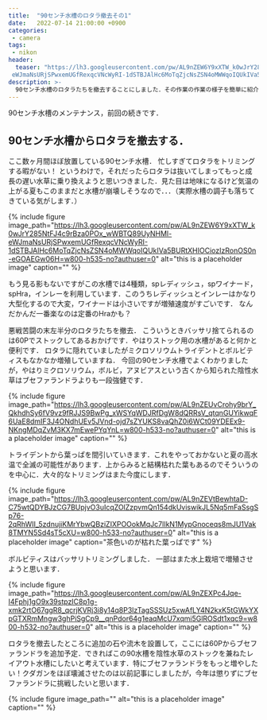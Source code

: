 ```yaml
---
title:  "90センチ水槽のロタラ撤去その1"
date:   2022-07-14 21:00:00 +0900
categories: 
 - camera
tags:
 - nikon
header:
  teaser: "https://lh3.googleusercontent.com/pw/AL9nZEW6Y9xXTW_k0wJrY285NtFJ4c9rBza0POx_wWBTQ89UyNHMl-\
 eWJmaNsURjSPwxemUGfRexqcVNcWyRI-1dSTBJAlHc6MoTqZjcNsZSN4oMWWqoIQUkIVa5BURtXHIOCiozIzRonOS0n-eGOAEGw06H=w800-h535-no?authuser=0"
description: >-
  90センチ水槽のロタラたちを撤去することにしました．その作業の作業の様子を簡単に紹介します．
---
```


90センチ水槽のメンテナンス，前回の続きです．

## 90センチ水槽からロタラを撤去する．

ここ数ヶ月間ほぼ放置している90センチ水槽． 忙しすぎてロタラをトリミングする暇がない！ というわけで，それだったらロタラは抜いてしまってもっと成長の遅い水草に乗り換えようと思いつきました．見た目は地味になるけど気温の上がる夏もこのままだと水槽が崩壊しそうなので．．．（実際水槽の調子も落ちてきている気がします．）

{% include figure image_path="https://lh3.googleusercontent.com/pw/AL9nZEW6Y9xXTW_k0wJrY285NtFJ4c9rBza0POx_wWBTQ89UyNHMl-eWJmaNsURjSPwxemUGfRexqcVNcWyRI-1dSTBJAlHc6MoTqZjcNsZSN4oMWWqoIQUkIVa5BURtXHIOCiozIzRonOS0n-eGOAEGw06H=w800-h535-no?authuser=0" alt="this is a placeholder image" caption="" %}


もう見る影もないですがこの水槽では4種類，spレディッシュ，spワイナード，spHra，インレーを利用しています．このうちレディッシュとインレーはかなり大型化するので大変，ワイナードは小さいですが増殖速度がすごいです． なんだかんだ一番楽なのは定番のHraかも？


悪戦苦闘の末左半分のロタラたちを撤去． こういうときバッサリ捨てられるのは60Pでストックしてあるおかげです．やはりストック用の水槽があると何かと便利です． ロタラに隠れていましたがミクロソリウムトライデントとボルビティスもなかなか増殖していますね． 今回の90センチ水槽でよくわかりましたが，やはりミクロソリウム，ボルビ，アヌビアスという古くから知られた陰性水草はブセファランドラよりも一段強健です． 

{% include figure image_path="https://lh3.googleusercontent.com/pw/AL9nZEUvCrohy9brY_QkhdhSy6fV9vz9fRJJS9BwPg_xWSYqWDJRfDgW8dQRRsV_qtqnGUYikwqF6UaE8dmIF3J4ONdhUEv5JVnd-ojd7sZYUKS8vaQhZ0i6WCt09YDEEx9-NKngMDqZvM3KX7mEwePYqYnL=w800-h533-no?authuser=0" alt="this is a placeholder image" caption="" %}


トライデントから葉っぱを間引いていきます．これをやっておかないと夏の高水温で全滅の可能性があります．上からみると結構枯れた葉もあるのでそういうのを中心に．大々的なトリミングはまた今度にします．

{% include figure image_path="https://lh3.googleusercontent.com/pw/AL9nZEVtBewhtaD-C75wtQDYBJzCG7BUpjvO3uIcqZOlZzpvmQn154dkUviswikJL5Nq5mFaSsgSp76-2qRhWII_5zdnujiKMrYbwQBziZIXPOOokMqJc7lIkN1MypGnoceqs8mJU1Vak8TMYN5Sd4sT5cXU=w800-h533-no?authuser=0" alt="this is a placeholder image" caption="茶色いのが枯れた葉っぱです" %}

ボルビティスはバッサリトリミングしました． 一部はまた水上栽培で増殖させようと思います．

{% include figure image_path="https://lh3.googleusercontent.com/pw/AL9nZEXPc4Jqe-I4Fphj1gO9x39stpzIC8p1g-xmk2rtO67ggR8_qcrjKVRj3i8y14q8P3lzTagSSSUz5xwAfLY4N2kxK5tGWkYXpGTXRmMngw3ghPiSgCp9__qnPdor64g1eaqMcU7xqmi5GlROSdt1xqc9=w800-h532-no?authuser=0" alt="this is a placeholder image" caption="" %}

ロタラを撤去したところに追加の石や流木を設置して，ここには60Pからブセファランドラを追加予定．できればこの90水槽を陰性水草のストックを兼ねたレイアウト水槽にしたいと考えています．特にブセファランドラをもっと増やしたい！クダガンをほぼ壊滅させたのは以前記事にしましたが，今年は懲りずにブセファランドラに挑戦したいと思います．

{% include figure image_path="" alt="this is a placeholder image" caption="" %}
